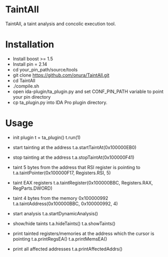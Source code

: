 # TaintAll
TaintAll, a taint analysis and concolic execution tool.

# Installation
- Install boost >= 1.5
- Install pin = 2.14
- cd your_pin_path/source/tools
- git clone https://github.com/onura/TaintAll.git
- cd TaintAll
- ./compile.sh
- open ida-plugin/ta_plugin.py and set CONF_PIN_PATH variable to point your pin directory 
- cp ta_plugin.py into IDA Pro plugin directory.


# Usage
- init plugin
t = ta_plugin()
t.run(1)

- start tainting at the address
t.a.startTaintAt(0x100000EB0)

- stop tainting at the address
t.a.stopTaintAt(0x100000F41)

- taint 5 bytes from the address that RSI register is pointing to
t.a.taintPointer(0x100000F17, Registers.RSI, 5)

- taint EAX registers
t.a.taintRegister(0x100000BBC, Registers.RAX, RegParts.DWORD)

- taint 4 bytes from the memory 0x100000992
t.a.taintAddress(0x100000BBC, 0x100000992, 4)

- start analysis
t.a.startDynamicAnalysis()

- show/hide taints
t.a.hideTaints()
t.a.showTaints()

- print tainted registers/memories at the address which the cursor is pointing
t.a.printRegsEA()
t.a.printMemsEA()

- print all affected addresses
t.a.printAffectedAddrs()
